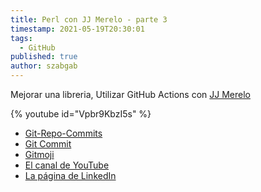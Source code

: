 ```yaml
---
title: Perl con JJ Merelo - parte 3
timestamp: 2021-05-19T20:30:01
tags:
  - GitHub
published: true
author: szabgab
---
```



Mejorar una libreria, Utilizar GitHub Actions con [JJ Merelo](https://www.linkedin.com/in/juan-j-merelo-0815/)


{% youtube id="Vpbr9KbzI5s" %}

* [Git-Repo-Commits](https://metacpan.org/release/Git-Repo-Commits)
* [Git Commit](https://github.com/JJ/perl-git-commit)
* [Gitmoji](https://gitmoji.dev/)
* [El canal de YouTube](/youtube)
* [La página de LinkedIn](/linkedin)

